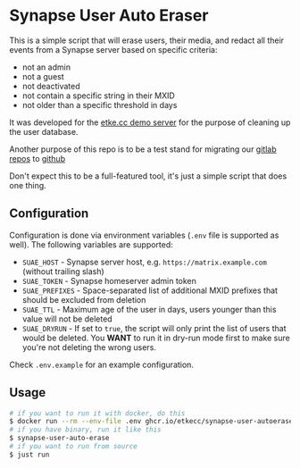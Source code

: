 # Synapse User Auto Eraser

This is a simple script that will erase users, their media, and redact all their events from a Synapse server based on specific criteria:

- not an admin
- not a guest
- not deactivated
- not contain a specific string in their MXID
- not older than a specific threshold in days

It was developed for the [etke.cc demo server](https://etke.cc/demo/) for the purpose of cleaning up the user database.

Another purpose of this repo is to be a test stand for migrating our [gitlab repos](https://gitlab.com/etke.cc) to [github](https://github.com/etkecc)

Don't expect this to be a full-featured tool, it's just a simple script that does one thing.

## Configuration

Configuration is done via environment variables (`.env` file is supported as well). The following variables are supported:

- `SUAE_HOST` - Synapse server host, e.g. `https://matrix.example.com` (without trailing slash)
- `SUAE_TOKEN` - Synapse homeserver admin token
- `SUAE_PREFIXES` - Space-separated list of additional MXID prefixes that should be excluded from deletion
- `SUAE_TTL` - Maximum age of the user in days, users younger than this value will not be deleted
- `SUAE_DRYRUN` - If set to `true`, the script will only print the list of users that would be deleted. You **WANT** to run it in dry-run mode first to make sure you're not deleting the wrong users.

Check `.env.example` for an example configuration.


## Usage

```bash
# if you want to run it with docker, do this
$ docker run --rm --env-file .env ghcr.io/etkecc/synapse-user-autoerase
# if you have binary, run it like this
$ synapse-user-auto-erase
# if you want to run from source
$ just run
```
